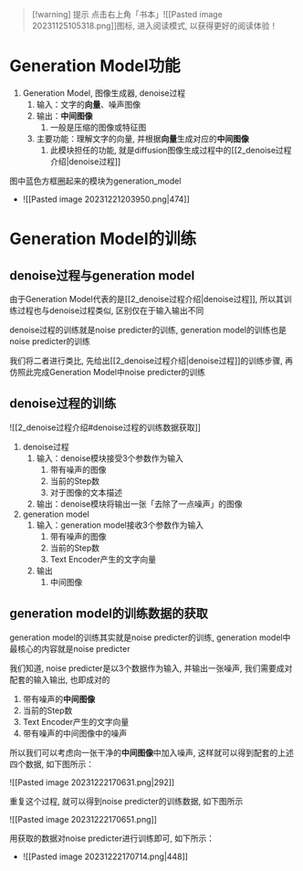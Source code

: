 
>[!warning] 提示
>点击右上角「书本」![[Pasted image 20231125105318.png]]图标, 进入阅读模式, 以获得更好的阅读体验！


# Generation Model功能

1. Generation Model, 图像生成器, denoise过程
	1. 输入：文字的**向量**、噪声图像
	2. 输出：**中间图像**
		1. 一般是压缩的图像或特征图
	3. 主要功能：理解文字的向量, 并根据**向量**生成对应的**中间图像**
		1. 此模块担任的功能, 就是diffusion图像生成过程中的[[2_denoise过程介绍|denoise过程]] 

图中蓝色方框圈起来的模块为generation_model
- ![[Pasted image 20231221203950.png|474]]


# Generation Model的训练

## denoise过程与generation model

由于Generation Model代表的是[[2_denoise过程介绍|denoise过程]], 所以其训练过程也与denoise过程类似, 区别仅在于输入输出不同

denoise过程的训练就是noise predicter的训练, generation model的训练也是noise predicter的训练

我们将二者进行类比, 先给出[[2_denoise过程介绍|denoise过程]]的训练步骤, 再仿照此完成Generation Model中noise predicter的训练

## denoise过程的训练

![[2_denoise过程介绍#denoise过程的训练数据获取]]

1. denoise过程
	1. 输入：denoise模块接受3个参数作为输入
		1. 带有噪声的图像
		2. 当前的Step数
		3. 对于图像的文本描述 
	2. 输出：denoise模块将输出一张「去除了一点噪声」的图像
2. generation model
	1. 输入：generation model接收3个参数作为输入
		1. 带有噪声的图像
		2. 当前的Step数
		3. Text Encoder产生的文字向量
	2. 输出
		1. 中间图像

## generation model的训练数据的获取

generation model的训练其实就是noise predicter的训练, generation model中最核心的内容就是noise predicter

我们知道, noise predicter是以3个数据作为输入, 并输出一张噪声, 我们需要成对配套的输入输出, 也即成对的
1. 带有噪声的**中间图像**
2. 当前的Step数
3. Text Encoder产生的文字向量
4. 带有噪声的中间图像中的噪声

所以我们可以考虑向一张干净的**中间图像**中加入噪声, 这样就可以得到配套的上述四个数据, 如下图所示：

![[Pasted image 20231222170631.png|292]]

重复这个过程, 就可以得到noise predicter的训练数据, 如下图所示

![[Pasted image 20231222170651.png]]

用获取的数据对noise predicter进行训练即可, 如下所示：
- ![[Pasted image 20231222170714.png|448]]